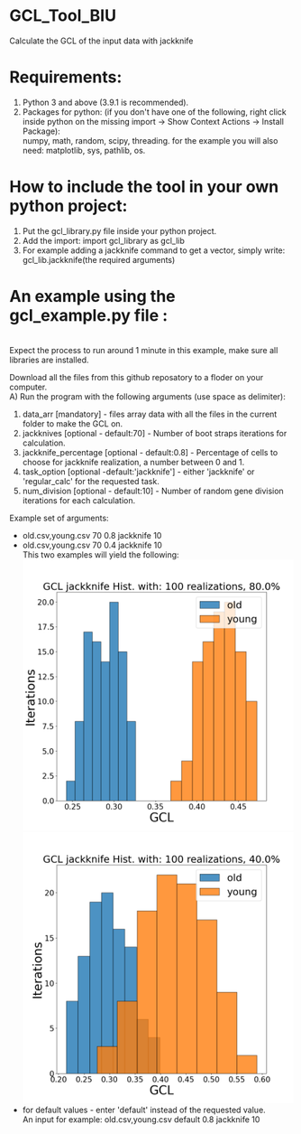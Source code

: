 # GCL_Tool_BIU

Calculate the GCL of the input data with jackknife

# Requirements:

1) Python 3 and above (3.9.1 is recommended).
2) Packages for python: (if you don't have one of the following, right click inside python on the missing import -> Show
   Context Actions -> Install Package):<br /> numpy, math, random, scipy, threading. for the example you will also need:
   matplotlib, sys, pathlib, os.

# How to include the tool in your own python project:

1) Put the gcl_library.py file inside your python project.
2) Add the import: import gcl_library as gcl_lib
3) For example adding a jackknife command to get a vector, simply write: gcl_lib.jackknife(the required arguments)

# An example using the gcl_example.py file :

<br />Expect the process to run around 1 minute in this example, make sure all libraries are installed.

Download all the files from this github reposatory to a floder on your computer.<br />
A) Run the program with the following arguments (use space as delimiter):

1) data_arr [mandatory] - files array data with all the files in the current folder to make the GCL on.
2) jackknives [optional - default:70] - Number of boot straps iterations for calculation.
3) jackknife_percentage [optional - default:0.8] - Percentage of cells to choose for jackknife realization, a number between 0
   and 1.
4) task_option [optional -default:'jackknife'] - either 'jackknife' or 'regular_calc' for the requested task.
5) num_division [optional - default:10] - Number of random gene division iterations for each calculation.

Example set of arguments:

* old.csv,young.csv 70 0.8 jackknife 10
* old.csv,young.csv 70 0.4 jackknife 10
  <br />
  This two examples will yield the following:
  <br />
![img_2.png](img_2.png)
![img_3.png](img_3.png)
* for default values - enter 'default' instead of the requested value.<br />An input for example: old.csv,young.csv default 0.8 jackknife 10 
